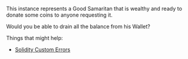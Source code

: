 This instance represents a Good Samaritan that is wealthy and ready to donate some coins to anyone requesting it.

Would you be able to drain all the balance from his Wallet?

Things that might help:

- [Solidity Custom Errors](https://blog.soliditylang.org/2021/04/21/custom-errors/)
